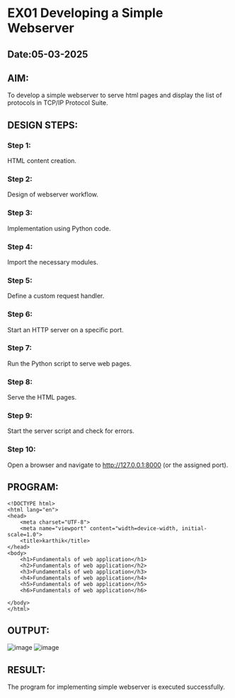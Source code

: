 # EX01 Developing a Simple Webserver
## Date:05-03-2025

## AIM:
To develop a simple webserver to serve html pages and display the list of protocols in TCP/IP Protocol Suite.

## DESIGN STEPS:
### Step 1: 
HTML content creation.

### Step 2:
Design of webserver workflow.

### Step 3:
Implementation using Python code.

### Step 4:
Import the necessary modules.

### Step 5:
Define a custom request handler.

### Step 6:
Start an HTTP server on a specific port.

### Step 7:
Run the Python script to serve web pages.

### Step 8:
Serve the HTML pages.

### Step 9:
Start the server script and check for errors.

### Step 10:
Open a browser and navigate to http://127.0.0.1:8000 (or the assigned port).

## PROGRAM:
```
<!DOCTYPE html>
<html lang="en">
<head>
    <meta charset="UTF-8">
    <meta name="viewport" content="width=device-width, initial-scale=1.0">
    <title>karthik</title>
</head>
<body>
    <h1>Fundamentals of web application</h1>
    <h2>Fundamentals of web application</h2>
    <h3>Fundamentals of web application</h3>
    <h4>Fundamentals of web application</h4>
    <h5>Fundamentals of web application</h5>
    <h6>Fundamentals of web application</h6>

</body>
</html>
```

## OUTPUT:
![image](https://github.com/user-attachments/assets/5a222014-b77a-4831-85cb-1a9ac067614e)
![image](https://github.com/user-attachments/assets/60702e84-a1e6-4405-a9a6-d224065ef718)

## RESULT:
The program for implementing simple webserver is executed successfully.

